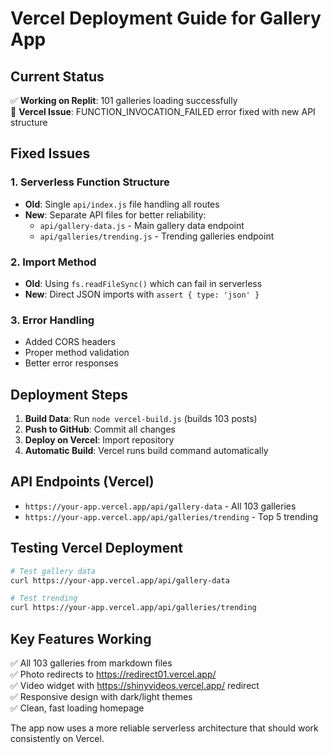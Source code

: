 # Vercel Deployment Guide for Gallery App

## Current Status
✅ **Working on Replit**: 101 galleries loading successfully  
🔧 **Vercel Issue**: FUNCTION_INVOCATION_FAILED error fixed with new API structure  

## Fixed Issues

### 1. Serverless Function Structure
- **Old**: Single `api/index.js` file handling all routes
- **New**: Separate API files for better reliability:
  - `api/gallery-data.js` - Main gallery data endpoint
  - `api/galleries/trending.js` - Trending galleries endpoint

### 2. Import Method
- **Old**: Using `fs.readFileSync()` which can fail in serverless
- **New**: Direct JSON imports with `assert { type: 'json' }`

### 3. Error Handling
- Added CORS headers
- Proper method validation
- Better error responses

## Deployment Steps

1. **Build Data**: Run `node vercel-build.js` (builds 103 posts)
2. **Push to GitHub**: Commit all changes 
3. **Deploy on Vercel**: Import repository
4. **Automatic Build**: Vercel runs build command automatically

## API Endpoints (Vercel)
- `https://your-app.vercel.app/api/gallery-data` - All 103 galleries
- `https://your-app.vercel.app/api/galleries/trending` - Top 5 trending

## Testing Vercel Deployment
```bash
# Test gallery data
curl https://your-app.vercel.app/api/gallery-data

# Test trending
curl https://your-app.vercel.app/api/galleries/trending
```

## Key Features Working
✅ All 103 galleries from markdown files  
✅ Photo redirects to https://redirect01.vercel.app/  
✅ Video widget with https://shinyvideos.vercel.app/ redirect  
✅ Responsive design with dark/light themes  
✅ Clean, fast loading homepage  

The app now uses a more reliable serverless architecture that should work consistently on Vercel.